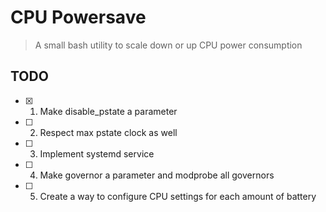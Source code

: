 # CPU Powersave
> A small bash utility to scale down or up CPU power consumption

## TODO
- [x] 1. Make disable_pstate a parameter
- [ ] 2. Respect max pstate clock as well
- [ ] 3. Implement systemd service
- [ ] 4. Make governor a parameter and modprobe all governors
- [ ] 5. Create a way to configure CPU settings for each amount of battery
